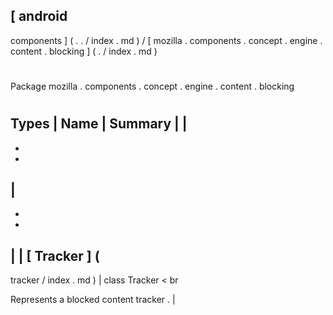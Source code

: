 [
android
-
components
]
(
.
.
/
index
.
md
)
/
[
mozilla
.
components
.
concept
.
engine
.
content
.
blocking
]
(
.
/
index
.
md
)
#
#
Package
mozilla
.
components
.
concept
.
engine
.
content
.
blocking
#
#
#
Types
|
Name
|
Summary
|
|
-
-
-
|
-
-
-
|
|
[
Tracker
]
(
-
tracker
/
index
.
md
)
|
class
Tracker
<
br
>
Represents
a
blocked
content
tracker
.
|
